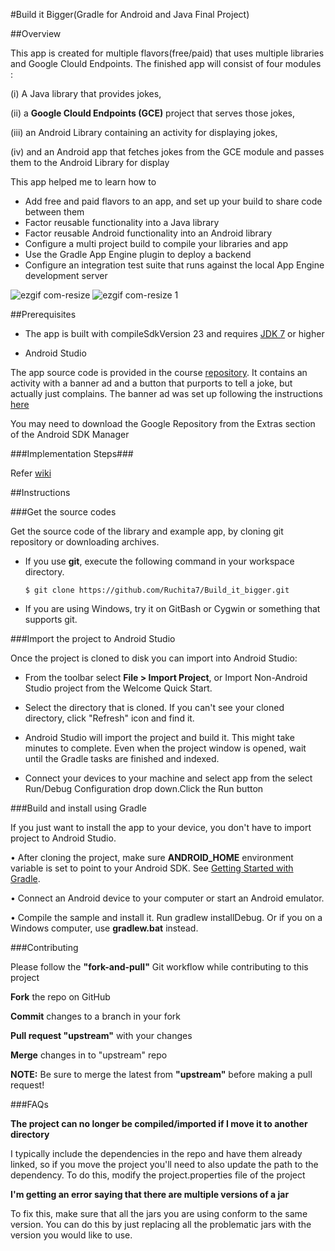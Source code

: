 #Build it Bigger(Gradle for Android and Java Final Project)

##Overview

 This app is created for multiple flavors(free/paid) that uses multiple libraries and Google Clould Endpoints. The finished app will consist of four modules :
 
 (i) A Java library that provides jokes,  

 (ii) a **Google Clould Endpoints (GCE)** project that serves those jokes, 

 (iii) an Android Library containing an activity for displaying jokes, 
 
 (iv) and an Android app that fetches jokes from the GCE module and passes them to the Android Library for display
  
This app helped me to learn how to
 
* Add free and paid flavors to an app, and set up your build to share code between them
 * Factor reusable functionality into a Java library
 * Factor reusable Android functionality into an Android library
 * Configure a multi project build to compile your libraries and app
 * Use the Gradle App Engine plugin to deploy a backend
 * Configure an integration test suite that runs against the local App Engine development server


![ezgif com-resize](https://cloud.githubusercontent.com/assets/15085932/14649300/fa5cb090-0683-11e6-8daf-286e05bc5ffa.gif)    ![ezgif com-resize 1](https://cloud.githubusercontent.com/assets/15085932/14649517/158290c8-0685-11e6-8f2f-cf4353e8223a.gif)

##Prerequisites

* The app is built with compileSdkVersion 23 and requires [JDK 7](http://oracle.com/technetwork/java/javase/downloads/index.html) or higher
 
* Android Studio

The app source code is provided in the course [repository](https://github.com/udacity/ud867/tree/master/FinalProject). It contains an activity with a banner ad and a button that purports to tell a joke, but actually just complains. The banner ad was set up following the instructions [here](:https://developers.google.com/mobile-ads-sdk/docs/admob/android/quick-start)

You may need to download the Google Repository from the Extras section of the Android SDK Manager

###Implementation Steps###

Refer [wiki](https://github.com/Ruchita7/Build_it_bigger/wiki/Implementation-steps)


##Instructions

###Get the source codes

Get the source code of the library and example app, by cloning git repository or downloading archives.

 * If you use **git**, execute the following command in your workspace directory.
 
    `$ git clone https://github.com/Ruchita7/Build_it_bigger.git`
    
* If you are using Windows, try it on GitBash or Cygwin or something that supports git.
 
###Import the project to Android Studio
 
Once the project is cloned to disk you can import into Android Studio:

 * From the toolbar select **File > Import Project**, or Import Non-Android Studio project from the Welcome Quick Start.

 *  Select the directory that is cloned. If you can't see your cloned directory, click "Refresh" icon and find it.

 *  Android Studio will import the project and build it. This might take minutes to complete. Even when the project window is opened, wait until the Gradle tasks are finished and indexed.

 *  Connect your devices to your machine and select app from the select Run/Debug Configuration drop down.Click the Run button

###Build and install using Gradle

If you just want to install the app to your device, you don't have to import project to Android Studio.

 •  After cloning the project, make sure **ANDROID_HOME** environment variable is set to point to your Android SDK. See [Getting Started with Gradle](https://guides.codepath.com/android/Getting-Started-with-Gradle).

 •  Connect an Android device to your computer or start an Android emulator.

 •  Compile the sample and install it. Run gradlew installDebug. Or if you on a Windows computer, use **gradlew.bat** instead.
 
###Contributing

Please follow the **"fork-and-pull"** Git workflow while contributing to this project

 **Fork** the repo on GitHub

 **Commit** changes to a branch in your fork

 **Pull request "upstream"** with your changes

 **Merge** changes in to "upstream" repo

**NOTE:** Be sure to merge the latest from **"upstream"** before making a pull request!
 
###FAQs

**The project can no longer be compiled/imported if I move it to another directory**

I typically include the dependencies in the repo and have them already linked, so if you move the project you'll need to also update the path to the dependency. To do this, modify the project.properties file of the project

**I'm getting an error saying that there are multiple versions of a jar**

To fix this, make sure that all the jars you are using conform to the same version. You can do this by just replacing all the problematic jars with the version you would like to use.
 

